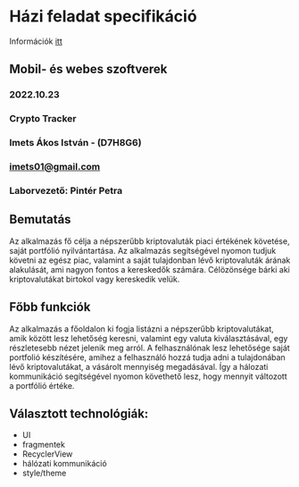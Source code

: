 # Házi feladat specifikáció

Információk [itt](https://viauac00.github.io/laborok/hf)

## Mobil- és webes szoftverek
### 2022.10.23
### Crypto Tracker
### Imets Ákos István - (D7H8G6)
### imets01@gmail.com
### Laborvezető: Pintér Petra

## Bemutatás

Az alkalmazás fő célja a népszerűbb kriptovaluták piaci értékének követése, saját portfólió nyilvántartása.
Az alkalmazás segítségével nyomon  tudjuk követni az egész piac, valamint a saját tulajdonban lévő kriptovaluták árának alakulását, ami nagyon fontos a kereskedők számára. Célözönsége bárki aki kriptovalutákat birtokol vagy kereskedik velük.

## Főbb funkciók

Az alkalmazás a főoldalon ki fogja listázni a népszerűbb kriptovalutákat, amik között lesz lehetőség keresni, valamint egy valuta kiválasztásával, egy részletesebb nézet jelenik meg arról.
A felhasználónak lesz lehetősége saját portfolió készítésére, amihez a felhasználó hozzá tudja adni a tulajdonában lévő kriptovalutákat, a vásárolt mennyiség megadásával. Így a hálozati kommunikáció segítségével nyomon követhető lesz, hogy mennyit változott a portfólió értéke.

## Választott technológiák:

- UI
- fragmentek
- RecyclerView
- hálózati kommunikáció
- style/theme
